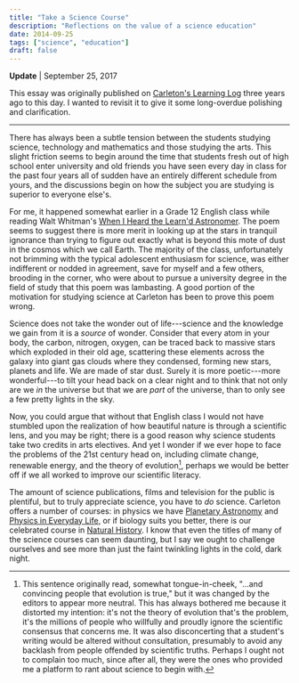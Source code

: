```yaml
---
title: "Take a Science Course"
description: "Reflections on the value of a science education"
date: 2014-09-25
tags: ["science", "education"]
draft: false
---
```


**Update** | September 25, 2017

This essay was originally published on [Carleton's Learning Log](http://learninglog.carleton.ca/2014/09/take-science-course/) three years ago to this day. I wanted to revisit it to give it some long-overdue polishing and clarification.

***

There has always been a subtle tension between the students studying science, technology and mathematics and those studying the arts. This slight friction seems to begin around the time that students fresh out of high school enter university and old friends you have seen every day in class for the past four years all of sudden have an entirely different schedule from yours, and the discussions begin on how the subject you are studying is superior to everyone else's.

For me, it happened somewhat earlier in a Grade 12 English class while reading Walt Whitman's [When I Heard the Learn'd Astronomer](https://en.wikisource.org/wiki/When_I_Heard_the_Learn%27d_Astronomer). The poem seems to suggest there is more merit in looking up at the stars in tranquil ignorance than trying to figure out exactly what is beyond this mote of dust in the cosmos which we call Earth. The majority of the class, unfortunately not brimming with the typical adolescent enthusiasm for science, was either indifferent or nodded in agreement, save for myself and a few others, brooding in the corner, who were about to pursue a university degree in the field of study that this poem was lambasting. A good portion of the motivation for studying science at Carleton has been to prove this poem wrong.

Science does not take the wonder out of life---science and the knowledge we gain from it is a *source* of wonder. Consider that every atom in your body, the carbon, nitrogen, oxygen, can be traced back to massive stars which exploded in their old age, scattering these elements across the galaxy into giant gas clouds where they condensed, forming new stars, planets and life. We are made of star dust. Surely it is more poetic---more wonderful---to tilt your head back on a clear night and to think that not only are we *in* the universe but that we are *part* of the universe, than to only see a few pretty lights in the sky.

Now, you could argue that without that English class I would not have stumbled upon the realization of how beautiful nature is through a scientific lens, and you may be right; there is a good reason why science students take two credits in arts electives. And yet I wonder if we ever hope to face the problems of the 21st century head on, including climate change, renewable energy, and the theory of evolution[^1], perhaps we would be better off if we all worked to improve our scientific literacy.

The amount of science publications, films and television for the public is plentiful, but to truly appreciate science, you have to *do* science. Carleton offers a number of courses: in physics we have [Planetary Astronomy](http://www.maybury.ca/phys1901/) and [Physics in Everyday Life](http://www.physics.carleton.ca/sites/default/files/PHYS_1905_1.pdf), or if biology suits you better, there is our celebrated course in [Natural History](https://carleton.ca/biology/people/michael-runtz/). I know that even the titles of many of the science courses can seem daunting, but I say we ought to challenge ourselves and see more than just the faint twinkling lights in the cold, dark night.

[^1]: This sentence originally read, somewhat tongue-in-cheek, "...and convincing people that evolution is true," but it was changed by the editors to appear more neutral. This has always bothered me because it distorted my intention: it's not the theory of evolution that's the problem, it's the millions of people who willfully and proudly ignore the scientific consensus that concerns me. It was also disconcerting that a student's writing would be altered without consultation, presumably to avoid any backlash from people offended by scientific truths. Perhaps I ought not to complain too much, since after all, they were the ones who provided me a platform to rant about science to begin with.
